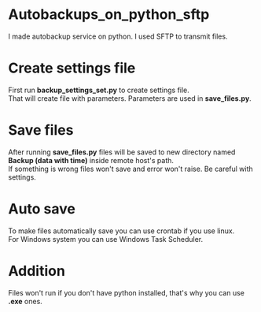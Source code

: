 # Autobackups_on_python_sftp
I made autobackup service on python. I used SFTP to transmit files.

# Create settings file
First run **backup_settings_set.py** to create settings file.<br>
That will create file with parameters. Parameters are used in **save_files.py**.<br>

# Save files
After running **save_files.py** files will be saved to new directory named **Backup (data with time)** inside remote host's path.<br>
If something is wrong files won't save and error won't raise. Be careful with settings.<br>

# Auto save
To make files automatically save you can use crontab if you use linux.<br>
For Windows system you can use Windows Task Scheduler.

# Addition
Files won't run if you don't have python installed, that's why you can use **.exe** ones.<br>
